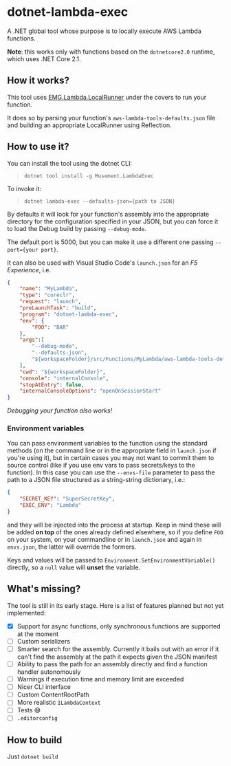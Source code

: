 # dotnet-lambda-exec

A .NET global tool whose purpose is to locally execute AWS Lambda functions.

**Note**: this works only with functions based on the `dotnetcore2.0` runtime,
which uses .NET Core 2.1.

## How it works?
This tool uses 
[EMG.Lambda.LocalRunner](https://github.com/emgdev/lambda-local-runner) under
the covers to run your function.

It does so by parsing your function's `aws-lambda-tools-defaults.json` file
and building an appropriate LocalRunner using Reflection.

## How to use it?

You can install the tool using the dotnet CLI:

> `dotnet tool install -g Musement.LambdaExec`

To invoke it:

> `dotnet lambda-exec --defaults-json={path to JSON}`

By defaults it will look for your function's assembly into the appropriate
directory for the configuration specified in your JSON, but you can force it to
load the Debug build by passing `--debug-mode`.

The default port is 5000, but you can make it use a different one passing
`--port={your port}`.

It can also be used with Visual Studio Code's `launch.json` for an
_F5 Experience_, i.e.

```json
{
    "name": "MyLambda",
    "type": "coreclr",
    "request": "launch",
    "preLaunchTask": "build",
    "program": "dotnet-lambda-exec",
    "env": {
        "FOO": "BAR"
    },
    "args":[
        "--debug-mode",
        "--defaults-json",
        "${workspaceFolder}/src/Functions/MyLambda/aws-lambda-tools-defaults.slots.json"
    ],
    "cwd": "${workspaceFolder}",
    "console": "internalConsole",
    "stopAtEntry": false,
    "internalConsoleOptions": "openOnSessionStart"
}
```

_Debugging your function also works!_

### Environment variables

You can pass environment variables to the function using the standard methods
(on the command line or in the appropriate field in `launch.json` if you're 
using it), but in certain cases you may not want to commit them to source
control (like if you use env vars to pass secrets/keys to the function).
In this case you can use the `--envs-file` parameter to pass the path to a JSON
file structured as a string-string dictionary, i.e.:

```json
{
    "SECRET_KEY": "SuperSecretKey",
    "EXEC_ENV": "Lambda"
}
```

and they will be injected into the process at startup. Keep in mind these will
be added __on top__ of the ones already defined elsewhere, so if you define
`FOO` on your system, on your commandline or in `launch.json` and again in 
`envs.json`, the latter will override the formers.

Keys and values will be passed to `Environment.SetEnvironmentVariable()`
directly, so a `null` value will **unset** the variable.

## What's missing?

The tool is still in its early stage. Here is a list of features planned but
not yet implemented:

- [x] Support for async functions, only synchronous functions are supported at
the moment
- [ ] Custom serializers
- [ ] Smarter search for the assembly. Currently it bails out with an error if
it can't find the assembly at the path it expects given the JSON manifest
- [ ] Ability to pass the path for an assembly directly and find a function
handler autonomously
- [ ] Warnings if execution time and memory limit are exceeded
- [ ] Nicer CLI interface
- [ ] Custom ContentRootPath
- [ ] More realistic `ILambdaContext`
- [ ] Tests :sweat_smile:
- [ ] `.editorconfig`

## How to build

Just `dotnet build`

